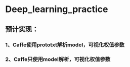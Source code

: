 # Deep_learning_practice
## 预计实现：
### 1、Caffe使用prototxt解析model，可视化权值参数
> 
### 2、Caffe只使用model解析，可视化权值参数
> 
